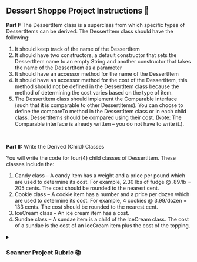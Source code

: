 <!DOCTYPE html>
<html>
<head>
</head>
<body>
  
<h2>Dessert Shoppe Project Instructions 📝</h2>

<p><b>Part I:</b> The DessertItem class is a superclass from which specific types of DessertItems can be
derived. The DessertItem class should have the following:
<ol type="1">
  <li>It should keep track of the name of the DessertItem</li>
  <li>It should have two constructors, a default constructor that sets the DessertItem name to an
  empty String and another constructor that takes the name of the DessertItem as a
  parameter</li>
  <li>It should have an accessor method for the name of the DessertItem</li>
  <li>It should have an accessor method for the cost of the DessertItem, this method should not
  be defined in the DessertItem class because the method of determining the cost varies
  based on the type of item.</li>
  <li>The DessertItem class should implement the Comparable interface (such that it is
  comparable to other DessertItems). You can choose to define the compareTo method in
  the DessertItem class or in each child class. DessertItems should be compared using
  their cost. (Note: The Comparable interface is already written – you do not have to write it.).</li>
</ol></p>

<br>

<p><b>Part II:</b> Write the Derived (Child) Classes</p>

<p>You will write the code for four(4) child classes of DessertItem. These classes include the:</p>
<ol type="1">
  <li> Candy class – A candy item has a weight and a price per pound which are used to determine
  its cost. For example, 2.30 lbs of fudge @ .89/lb = 205 cents. The cost should be rounded to
  the nearest cent.</li>
  <li>Cookie class – A cookie item has a number and a price per dozen which are used to
  determine its cost. For example, 4 cookies @ 3.99/dozen = 133 cents. The cost should be
  rounded to the nearest cent.</li>
  <li>IceCream class – An ice cream item has a cost.</li>
  <li>Sundae class – A sundae item is a child of the IceCream class. The cost of a sundae is the
cost of an IceCream item plus the cost of the topping.</li>
</ol>
<details>
  <summary><h3>Scanner Project Rubric 📚</h3></summary>
    <table>
      <tr>
        <th colspan="2">Scanner Basics</th>
      </tr>
      <tr>
        <td>1) Import is correct</td>
        <td>_____ / 1</td>
      </tr>
      <tr>
        <th colspan="2"><b>Part I: Statistics Program</th>
      </tr>
      <tr>
        <td>1) Prompts user for input</td>
        <td>_____ / 1</td>
      </tr>
      <tr>
        <td>2) Correctly accepts user input for number of values</td>
        <td>_____ / 1</td>
      </tr>
      <tr>
        <td>3) Loops to accept the appropriate number of values based on criteria #2</td>
        <td>_____ / 1</td>
      </tr>
      <tr>
        <td>4) Prompts user for input values and correctly accepts those values</td>
        <td>_____ / 1</td>
      </tr>
      <tr>
        <td>5) Uses input to correctly calculate sums</td>
        <td>_____ / 1</td>
      </tr>
      <tr>
        <td>6) Uses input to correctly calculate average</td>
        <td>_____ / 1</td>
      </tr>
      <tr>
        <th colspan="2"><b>Part II: Star Wars Name Program</th>
      </tr>
      <tr>
        <td>1) Prompts user for input</td>
        <td>_____ / 1</td>
      </tr>
      <tr>
        <td>2) Correctly accepts user input for number of values</td>
        <td>_____ / 1</td>
      </tr>
      <tr>
        <td>3) Determines the user’s Star Wars name given the formula</td>
        <td>_____ / 1</td>
      </tr>
      <tr>
        <th colspan="2"> </th>
      </tr>
    </table>
</details>

</body>
</html>

